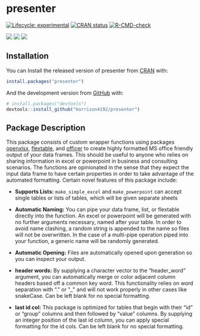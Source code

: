 
<!-- README.md is generated from README.Rmd. Please edit that file -->

# presenter

<!-- badges: start -->

[![Lifecycle:
experimental](https://img.shields.io/badge/lifecycle-experimental-orange.svg)](https://lifecycle.r-lib.org/articles/stages.html)
[![CRAN
status](https://www.r-pkg.org/badges/version/presenter)](https://CRAN.R-project.org/package=presenter)
[![R-CMD-check](https://github.com/Harrison4192/presenter/workflows/R-CMD-check/badge.svg)](https://github.com/Harrison4192/presenter/actions)

[![](http://cranlogs.r-pkg.org/badges/grand-total/presenter?color=blue)](https://cran.r-project.org/package=presenter)
[![](https://img.shields.io/github/languages/code-size/Harrison4192/presenter.svg)](https://github.com/Harrison4192/presenter)
[![](https://img.shields.io/github/last-commit/Harrison4192/presenter.svg)](https://github.com/Harrison4192/presenter/commits/main)
<!-- badges: end -->

## Installation

You can Install the released version of presenter from
[CRAN](https://CRAN.R-project.org) with:

``` r
install.packages("presenter")
```

And the development version from [GitHub](https://github.com/) with:

``` r
# install.packages("devtools")
devtools::install_github("Harrison4192/presenter")
```

## Package Description

This package consists of custom wrapper functions using packages
[openxlsx](https://ycphs.github.io/openxlsx/index.html),
[flextable](https://davidgohel.github.io/flextable/), and
[officer](https://davidgohel.github.io/officer/) to create highly
formatted MS office friendly output of your data frames. This should be
useful to anyone who relies on sharing information in excel or
powerpoint in business and consulting scenarios. The functions are
opinionated in the sense that they expect the input data frame to have
certain properties in order to take advantage of the automated
formatting. Certain novel features of this package include:

-   **Supports Lists:** `make_simple_excel` and `make_powerpoint` can
    accept single tables or lists of tables, which will be given
    separate sheets

-   **Automatic Naming:** You can pipe your data frame, list, or
    flextable directly into the function. An excel or powerpoint will be
    generated with no further arguments necessary, named after your
    table. In order to avoid name clashing, a random string is appended
    to the name so files will not be overwritten. In the case of a
    multi-pipe operation piped into your function, a generic name will
    be randomly generated.

-   **Automatic Opening:** Files are automatically opened upon
    generation so you can inspect your output.

-   **header words:** By supplying a character vector to the
    “header\_word” argument, you can automatically merge or color
    adjacent column headers based off a common key word. This
    functionality relies on word separation with “.” or "\_" and will
    not work properly in other cases like snakeCase. Can be left blank
    for no special formatting.

-   **last id col:** This package is optimized for tables that begin
    with their “id” or “group” columns and then followed by “value”
    columns. By supplying an integer position of the last id column, you
    can apply special formatting for the id cols. Can be left blank for
    no special formatting.
